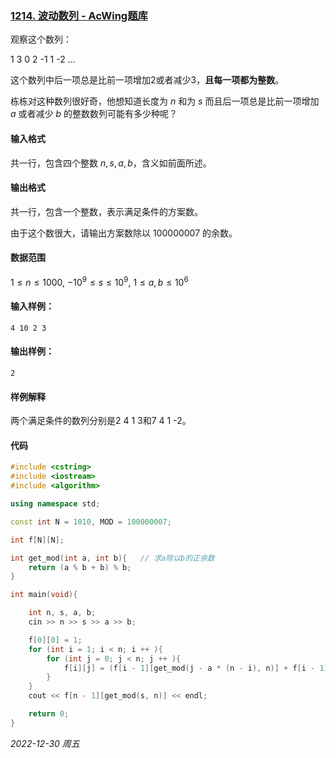 ### [1214. 波动数列 - AcWing题库](https://www.acwing.com/problem/content/1216/)

观察这个数列：

1 3 0 2 -1 1 -2 …

这个数列中后一项总是比前一项增加2或者减少3，**且每一项都为整数**。

栋栋对这种数列很好奇，他想知道长度为 $n$ 和为 $s$ 而且后一项总是比前一项增加 $a$ 或者减少 $b$ 的整数数列可能有多少种呢？

#### 输入格式

共一行，包含四个整数 $n,s,a,b$，含义如前面所述。

#### 输出格式

共一行，包含一个整数，表示满足条件的方案数。

由于这个数很大，请输出方案数除以 100000007 的余数。

#### 数据范围

$1\leq n\leq1000,$
$−10^9\leq s\leq10^9,$
$1\leq a,b\leq10^6$

#### 输入样例：

```
4 10 2 3
```

#### 输出样例：

```
2
```

#### 样例解释

两个满足条件的数列分别是2 4 1 3和7 4 1 -2。

#### 代码

```cpp
#include <cstring>
#include <iostream>
#include <algorithm>

using namespace std;

const int N = 1010, MOD = 100000007;

int f[N][N];

int get_mod(int a, int b){   // 求a除以b的正余数
    return (a % b + b) % b;
}

int main(void){

    int n, s, a, b;
    cin >> n >> s >> a >> b;

    f[0][0] = 1;
    for (int i = 1; i < n; i ++ ){
        for (int j = 0; j < n; j ++ ){
            f[i][j] = (f[i - 1][get_mod(j - a * (n - i), n)] + f[i - 1][get_mod(j + b * (n - i), n)]) % MOD;
        }
    }
    cout << f[n - 1][get_mod(s, n)] << endl;

    return 0;
}
```


*2022-12-30 周五*